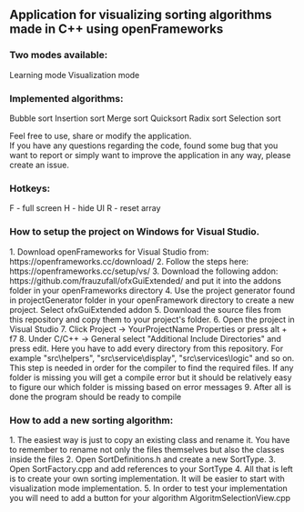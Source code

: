 <h2>Application for visualizing sorting algorithms made in C++ using openFrameworks</h2>  

<h3>Two modes available:</h3>  
Learning mode  
Visualization mode  

<h3>Implemented algorithms:</h3>  
Bubble sort  
Insertion sort  
Merge sort  
Quicksort  
Radix sort  
Selection sort  

Feel free to use, share or modify the application.   
If you have any questions regarding the code, found some bug that you want to report or simply want to improve the application in any way, please create an issue.
  
<h3>Hotkeys:</h3>  
F - full screen  
H - hide UI  
R - reset array  
  
  
  
  
<h3>How to setup the project on Windows for Visual Studio.</h3>  
1. Download openFrameworks for Visual Studio from: https://openframeworks.cc/download/  
2. Follow the steps here: https://openframeworks.cc/setup/vs/  
3. Download the following addon: https://github.com/frauzufall/ofxGuiExtended/ and put it into the addons folder in your openFrameworks directory  
4. Use the project generator found in projectGenerator folder in your openFramework directory to create a new project. Select ofxGuiExtended addon  
5. Download the source files from this repository and copy them to your project's folder.  
6. Open the project in Visual Studio  
7. Click Project -> YourProjectName Properties or press alt + f7  
8. Under C/C++ -> General select "Additional Include Directories" and press edit. Here you have to add every directory from this repository.  
For example "src\helpers", "src\service\display", "src\services\logic" and so on. This step is needed in order for the compiler to find the required files.  
If any folder is missing you will get a compile error but it should be relatively easy to figure our which folder is missing based on error messages  
9. After all is done the program should be ready to compile  
  
<h3>How to add a new sorting algorithm:</h3>  
1. The easiest way is just to copy an existing class and rename it. You have to remember to rename not only the files themselves but also the classes inside the files  
2. Open SortDefinitions.h and create a new SortType.  
3. Open SortFactory.cpp and add references to your SortType  
4. All that is left is to create your own sorting implementation. It will be easier to start with visualization mode implementation.  
5. In order to test your implementation you will need to add a button for your algorithm AlgoritmSelectionView.cpp  

<!--
**sortingvisualization/SortingVisualization** is a ✨ _special_ ✨ repository because its `README.md` (this file) appears on your GitHub profile.

Here are some ideas to get you started:

- 🔭 I’m currently working on ...
- 🌱 I’m currently learning ...
- 👯 I’m looking to collaborate on ...
- 🤔 I’m looking for help with ...
- 💬 Ask me about ...
- 📫 How to reach me: ...
- 😄 Pronouns: ...
- ⚡ Fun fact: ...
-->
